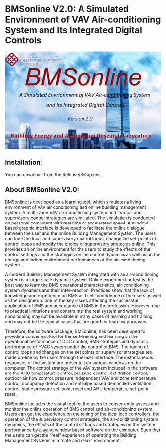 # BMSonline V2.0: A Simulated Environment of VAV Air-conditioning System and Its Integrated Digital Controls
![BMSonline Banner](/Picture/welcomev2.jpg)
## Installation:
You can download from the Release/Setup.msi.

## About BMSonline V2.0: 


BMSonline is developed as a learning tool, which simulates a living environment of VAV air conditioning and online building management system. A multi-zone VAV air-conditioning system and its local and supervisory control strategies are simulated. The simulation is conducted on personal computers with real time or accelerated speed. A window based graphic interface is developed to facilitate the online dialogue between the user and the online Building Management System. The users can tune the local and supervisory control loops, change the set-points of control loops and modify the choice of supervisory strategies online. This provides an online environment for the users to study the effects of the control settings and the strategies on the control dynamics as well as on the energy and indoor environment performances of the air-conditioning system.  

A modern Building Management System integrated with an air-conditioning system is a large-scale dynamic system. Online experiment or test is the best way to learn the BMS operational characteristics, air-conditioning system dynamics and their inter-reaction. Practices show that the lack of knowledge and experience on BMS and self-confidence of the users as well as the designers is one of the key issues affecting the successful application of BMS and acceptance of BMS in the profession. However, due to practical limitations and constraints, the real system and working conditioning may not be available in many cases of learning and training, and may not be the typical cases that are good for learning purposes. 

Therefore, the software package, BMSonline, has been developed to provide a convenient tool for the self-training and learning on the operational performance of DDC control, BMS strategies and dynamic performance of HVAC system under the control of BMS. The tuning of control loops and changes on the set points or supervisor strategies are made on-line by the users through the user interface. The instantaneous responses of the system are presented on various windows on the computer. The control strategy of the VAV system included in the software are the AHU temperature control, pressure control, exfiltration control, outdoor air flow control, pressure independent VAV and zone temperature control, occupancy detection and enthalpy based demanded ventilation control, static pressure set-point reset and AHU temperature set-point reset. 

BMSonline includes the visual tool for the users to conveniently assess and monitor the online operation of BMS control and air-conditioning system. Users can get the experience on the tuning of the local loop controllers, the operation of the supervisory control strategies, the air-conditioning system dynamics, the effects of the control settings and strategies on the system performance by playing window based software on the computer. Such that the users can get the “real” experience of operating the Building Management Systems in a “safe and relax” environment.   